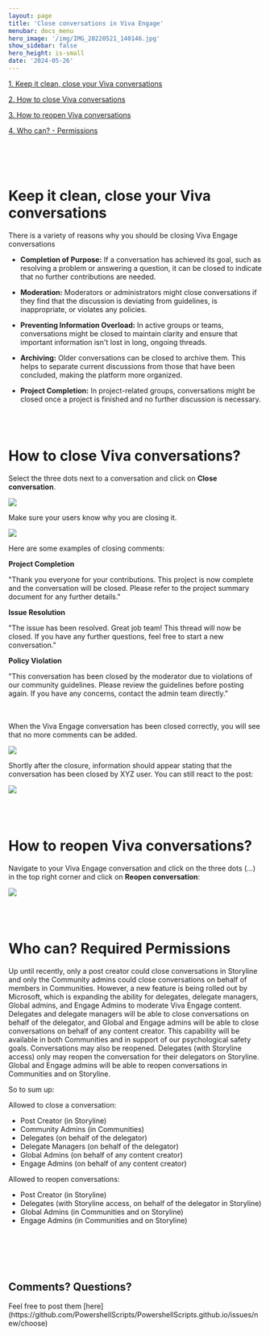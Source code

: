 ```yaml
---
layout: page
title: 'Close conversations in Viva Engage'
menubar: docs_menu
hero_image: '/img/IMG_20220521_140146.jpg'
show_sidebar: false
hero_height: is-small
date: '2024-05-26'
---
```




[1. Keep it clean, close your Viva conversations](#closeVivaconversations)

[2. How to close Viva conversations](#howtoclose)

[3. How to reopen Viva conversations](#howtoreopen)

[4. Who can? - Permissions](#permissions)




<br/><br/><br/>

<h1>Keep it clean, close your Viva conversations</h1> <a name="closeVivaconversations"></a>

There is a variety of reasons why you should be closing Viva Engage conversations

* <b>Completion of Purpose:</b> If a conversation has achieved its goal, such as resolving a problem or answering a question, it can be closed to indicate that no further contributions are needed.

* <b>Moderation:</b> Moderators or administrators might close conversations if they find that the discussion is deviating from guidelines, is inappropriate, or violates any policies.

* <b>Preventing Information Overload:</b> In active groups or teams, conversations might be closed to maintain clarity and ensure that important information isn't lost in long, ongoing threads.

* <b>Archiving:</b> Older conversations can be closed to archive them. This helps to separate current discussions from those that have been concluded, making the platform more organized.

* <b>Project Completion:</b> In project-related groups, conversations might be closed once a project is finished and no further discussion is necessary.

<br/><br/>

<h1>How to close Viva conversations?</h1> <a name="howtoclose"></a>

Select the three dots next to a conversation and click on **Close conversation**.

<img src="/articles/images/VivaCloseConversation-2.png">

Make sure your users know why you are closing it.

<img src="/articles/images/VivaCloseConversation2.PNG">

Here are some examples of closing comments:

**Project Completion**

"Thank you everyone for your contributions. This project is now complete and the conversation will be closed. Please refer to the project summary document for any further details."

**Issue Resolution**

"The issue has been resolved. Great job team! This thread will now be closed. If you have any further questions, feel free to start a new conversation."

**Policy Violation**

"This conversation has been closed by the moderator due to violations of our community guidelines. Please review the guidelines before posting again. If you have any concerns, contact the admin team directly."

<br/><br/>
When the Viva Engage conversation has been closed correctly, you will see that no more comments can be added. 

<img src="/articles/images/VivaCloseConversation3.PNG">

Shortly after the closure, information should appear stating that the conversation has been closed by XYZ user. You can still react to the post:

<img src="/articles/images/VivaCloseConversation5.PNG">


<br/><br/>

<h1>How to reopen Viva conversations?</h1> <a name="howtoreopen"></a>

Navigate to your Viva Engage conversation and click on the three dots (...) in the top right corner and click on **Reopen conversation**:

<img src="/articles/images/VivaCloseConversation4.PNG">

<br/><br/>

<h1>Who can? Required Permissions</h1>  <a name="permissions"></a>

Up until recently, only a post creator could close conversations in Storyline and only the Community admins could close conversations on behalf of members in Communities. However, a new feature is being rolled out by Microsoft, which is expanding the ability for delegates, delegate managers, Global admins, and Engage Admins to moderate Viva Engage content. <br/>
Delegates and delegate managers will be able to close conversations on behalf of the delegator, and Global and Engage admins will be able to close conversations on behalf of any content creator. This capability will be available in both Communities and in support of our psychological safety goals.
Conversations may also be reopened. Delegates (with Storyline access) only may reopen the conversation for their delegators on Storyline. Global and Engage admins will be able to reopen conversations in Communities and on Storyline.

So to sum up:

Allowed to close a conversation:
* Post Creator (in Storyline)
* Community Admins (in Communities)
* Delegates (on behalf of the delegator)
* Delegate Managers (on behalf of the delegator)
* Global Admins (on behalf of any content creator)
* Engage Admins (on behalf of any content creator)


Allowed to reopen conversations:
* Post Creator (in Storyline)
* Delegates (with Storyline access, on behalf of the delegator in Storyline)
* Global Admins (in Communities and on Storyline)
* Engage Admins (in Communities and on Storyline)




<br/><br/><br/><br/>

<h2>Comments? Questions?</h2>
Feel free to post them [here](https://github.com/PowershellScripts/PowershellScripts.github.io/issues/new/choose)


